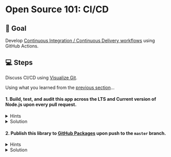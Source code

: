 # Open Source 101: CI/CD

## 🎯 Goal

Develop [Continuous Integration / Continuous Delivery workflows](https://help.github.com/en/actions/building-and-testing-code-with-continuous-integration/about-continuous-integration) using GitHub Actions.

## 💻 Steps

Discuss CI/CD using [Visualize Git](https://git-school.github.io/visualizing-git/).

Using what you learned from the [previous section](https://github.com/imjohnbo/101-first-workflow)...

#### 1. Build, test, and audit this app across the LTS and Current version of Node.js upon every pull request.

<details><summary>Hints</summary>

1. Uh oh, are the tests broken? :smile:

2. `npm` can do quite a bit, including auditing software for known vulnerabilities.

3. Explore [workflow](https://help.github.com/en/actions/configuring-and-managing-workflows/configuring-a-workflow) `strategy`.

</details>

<details><summary>Solution</summary>

1. Start with the "Node.js CI" [template workflows](https://github.com/actions/starter-workflows/blob/master/ci/node.js.yml), target the right versions of node, add `npm audit`, and trigger the workflow on the correct event:

```
name: Node.js CI

on: [pull_request]

jobs:
  build:

    runs-on: ubuntu-latest

    strategy:
      matrix:
        node-version: [12.x, 13.x]

    steps:
    - uses: actions/checkout@v2
    - name: Use Node.js ${{ matrix.node-version }}
      uses: actions/setup-node@v1
      with:
        node-version: ${{ matrix.node-version }}
    - run: npm audit
    - run: npm install
    - run: npm run build --if-present
    - run: npm test
      env:
        CI: true

```

2. Fix the broken test.

</details>

#### 2. Publish this library to [GitHub Packages](https://github.com/features/packages) upon push to the `master` branch.

<details><summary>Hints</summary>

1. Is there another starter template workflow that can help?

</details>

<details><summary>Solution</summary>

```
name: Publish Node.js Package

on:
  push:
    branches: master

jobs:
  build:
    runs-on: ubuntu-latest
    steps:
      - uses: actions/checkout@v2
      - uses: actions/setup-node@v1
        with:
          node-version: 12
      - run: npm ci
      - run: npm test

  publish-package:
    needs: build
    runs-on: ubuntu-latest
    steps:
      - uses: actions/checkout@v2
      - uses: actions/setup-node@v1
        with:
          node-version: 12
          registry-url: https://npm.pkg.github.com/
          scope: '@your-github-username'
      - run: npm ci
      - run: npm publish
        env:
          NODE_AUTH_TOKEN: ${{secrets.GITHUB_TOKEN}}

```

</details>